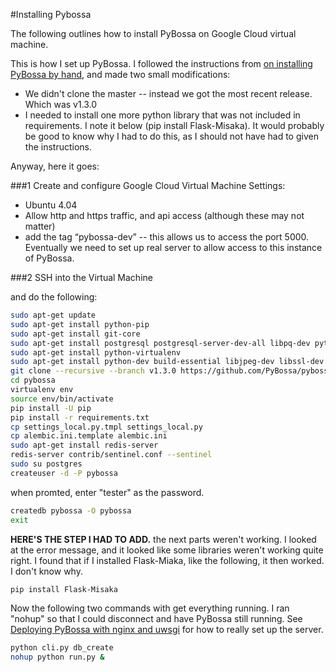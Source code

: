 #Installing Pybossa

The following outlines how to install PyBossa on Google Cloud virtual machine.

This is how I set up PyBossa. I followed the instructions from [on installing PyBossa by hand](http://docs.pybossa.com/en/latest/install.html), and made two small modifications:
* We didn't clone the master -- instead we got the most recent release. Which was v1.3.0
* I needed to install one more python library that was not included in requirements. I note it below (pip install Flask-Misaka). It would probably be good to know why I had to do this, as I should not have had to given the instructions.

Anyway, here it goes:

###1 Create and configure Google Cloud Virtual Machine
Settings:
* Ubuntu 4.04
* Allow http and https traffic, and api access (although these may not matter)
* add the tag “pybossa-dev” -- this allows us to access the port 5000. Eventually we need to set up real server to allow access to this instance of PyBossa.

###2 SSH into the Virtual Machine

and do the following:
```bash
sudo apt-get update
sudo apt-get install python-pip
sudo apt-get install git-core
sudo apt-get install postgresql postgresql-server-dev-all libpq-dev python-psycopg2
sudo apt-get install python-virtualenv
sudo apt-get install python-dev build-essential libjpeg-dev libssl-dev swig libffi-dev
git clone --recursive --branch v1.3.0 https://github.com/PyBossa/pybossa
cd pybossa
virtualenv env
source env/bin/activate
pip install -U pip
pip install -r requirements.txt
cp settings_local.py.tmpl settings_local.py
cp alembic.ini.template alembic.ini
sudo apt-get install redis-server
redis-server contrib/sentinel.conf --sentinel
sudo su postgres
createuser -d -P pybossa
```
when promted, enter "tester" as the password.
```bash
createdb pybossa -O pybossa
exit
```
**HERE'S THE STEP I HAD TO ADD.** the next parts weren't working. I looked at the error message, and it looked like some libraries weren't working quite right. I found that if I installed Flask-Miaka, like the following, it then worked. I don't know why. 
```bash
pip install Flask-Misaka 
```
Now the following two commands with get everything running. I ran "nohup" so that I could disconnect and have PyBossa still running. See [Deploying PyBossa with nginx and uwsgi](http://docs.pybossa.com/en/latest/nginx.html#deploying-pybossa-with-nginx-and-uwsgi) for how to really set up the server.
```bash
python cli.py db_create
nohup python run.py &
```
